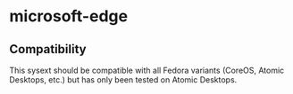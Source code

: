# microsoft-edge

## Compatibility

This sysext should be compatible with all Fedora variants (CoreOS, Atomic Desktops,
etc.) but has only been tested on Atomic Desktops.
